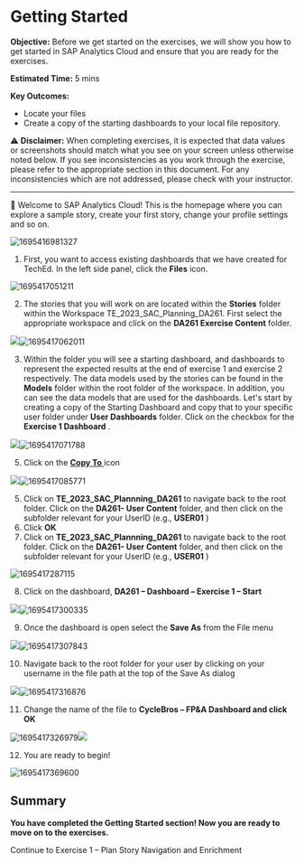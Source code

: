 # **Getting Started**

**Objective:** Before we get started on the exercises, we will
show you how to get started in SAP Analytics Cloud and ensure that you are
ready for the exercises.

**Estimated Time:** 5 mins

**Key Outcomes:**

* Locate your files
* Create a copy of the starting dashboards to your local file repository.

⚠️ **Disclaimer:** When completing exercises, it is expected that data
values or screenshots should match what you see on your screen unless otherwise
noted below. If you see inconsistencies as you work through the exercise,
please refer to the appropriate section in this document.  For any inconsistencies which are not
addressed, please check with your instructor.

---

🚩 Welcome to
SAP Analytics Cloud! This is the homepage where you can explore a sample story,
create your first story, change your profile settings and so on.

![1695416981327](image/README/1695416981327.png)

1. First, you want
   to access existing dashboards that we have created for TechEd. In the left
   side panel, click the **Files** icon.

![1695417051211](image/README/1695417051211.png)

2. The stories
   that you will work on are located within the **Stories** folder within
   the Workspace TE_2023_SAC_Planning_DA261.   First select the appropriate workspace
   and click on the **DA261 Exercise Content** folder.

![](file:////Users/I818705/Library/Group%20Containers/UBF8T346G9.Office/TemporaryItems/msohtmlclip/clip_image002.png)![1695417062011](image/README/1695417062011.png)

3. Within the
   folder you will see a starting dashboard, and dashboards to represent the
   expected results at the end of exercise 1 and exercise 2 respectively.  The data models used by the stories can
   be found in the **Models** folder within the root folder of the
   workspace.  In addition, you can see
   the data models that are used for the dashboards.  Let's start by creating a copy of the
   Starting Dashboard and copy that to your specific user folder under **User
   Dashboards** folder. Click on the checkbox for the  **Exercise 1
   Dashboard** .

![](file:////Users/I818705/Library/Group%20Containers/UBF8T346G9.Office/TemporaryItems/msohtmlclip/clip_image003.png)![1695417071788](image/README/1695417071788.png)

5. Click on
   the [**Copy
   To** ]()icon

![](file:////Users/I818705/Library/Group%20Containers/UBF8T346G9.Office/TemporaryItems/msohtmlclip/clip_image004.png)![1695417085771](image/README/1695417085771.png)

5. Click on **TE_2023_SAC_Plannning_DA261** to
   navigate back to the root folder.
   Click on the **DA261- User Content** folder, and then click on
   the subfolder relevant for your UserID (e.g.,  **USER01** )
6. Click **OK**
7. Click on **TE_2023_SAC_Plannning_DA261** to
   navigate back to the root folder.
   Click on the **DA261- User Content** folder, and then click on
   the subfolder relevant for your UserID (e.g.,  **USER01** )

![1695417287115](image/README/1695417287115.png)

8. Click on the
   dashboard, **DA261 – Dashboard – Exercise 1 –  Start**

![](file:////Users/I818705/Library/Group%20Containers/UBF8T346G9.Office/TemporaryItems/msohtmlclip/clip_image002.png)![1695417300335](image/README/1695417300335.png)

9. Once the
   dashboard is open select the **Save As** from the File menu

![](file:////Users/I818705/Library/Group%20Containers/UBF8T346G9.Office/TemporaryItems/msohtmlclip/clip_image004.png)![1695417307843](image/README/1695417307843.png)

10. Navigate back
    to the root folder for your user by clicking on your username in the file
    path at the top of the Save As dialog

![](file:////Users/I818705/Library/Group%20Containers/UBF8T346G9.Office/TemporaryItems/msohtmlclip/clip_image006.png)![1695417316876](image/README/1695417316876.png)

11. Change the name of the file to **CycleBros – FP&A Dashboard **and click** OK**

![1695417326979](image/README/1695417326979.png)![](file:////Users/I818705/Library/Group%20Containers/UBF8T346G9.Office/TemporaryItems/msohtmlclip/clip_image007.png)

12. You are ready
    to begin!

![1695417369600](image/README/1695417369600.png)

## Summary

**You have
completed the Getting Started section! Now you are ready to move on to the
exercises.**

Continue to Exercise 1 – Plan Story Navigation and
Enrichment

